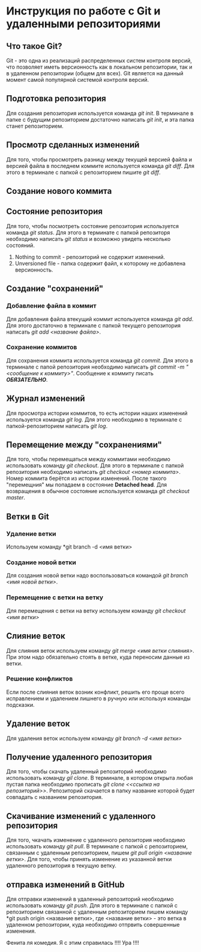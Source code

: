 # Инструкция по работе с Git и удаленными репозиториями

## Что такое Git?
Git - это одна из реализаций распределенных систем контроля версий, что позволяет иметь версионность как в локальном репозитории, так и в удаленном репозитории (общем для всех). Git является на данный момент самой популярной системой контроля версий. 

## Подготовка репозитория
Для создания репозитория используется команда *git init*. В терминале в папке с будущим репозиторием достаточно написать *git init*, и эта папка станет репозиторием. 

## Просмотр сделанных изменений
Для того, чтобы просмотреть разницу между текущей версией файла и версией файла в последнем коммите используется команда *git diff*. Для этого в терминале с папкой с репозиторием пишите *git diff*. 

## Создание нового коммита

## Состояние репозитория
Для того, чтобы посмотреть состояние репозитория используется команда *git status*. Для этого в терминате с папкой репозиторя необходимо написать *git status* и возможно увидеть несколько состояний. 
1. Nothing to commit - репозиторий не содержит изменений. 
2. Unversioned file - папка содержит файл, к которому не добавлена версионность.

## Создание "сохранений"

### Добавление файла в коммит
Для добавления файла втекущий коммит используется команда *git add*. Для этого достаточно в терминале с папкой текущего репозитория написать *git add <название файла>*.

### Сохранение коммитов

Для сохранения коммита используется команда *git commit*. Для этого в терминале с папой репозитория необходимо написать *git commit -m "<сообщение к коммиту>"*. Сообщение к коммиту писать ***ОБЯЗАТЕЛЬНО***.

## Журнал изменений
Для просмотра истории коммитов, то есть истории наших изменений используется команда *git log*. Для этого необходимо в терминале с папкой-репозиторием написать *git log*.

## Перемещение между "сохранениями"
Для того, чтобы перемещаться между коммитами необходимо использовать команду *git checkout*. Для этого в терминале с папкой репозитория необходимо написать *git checkout <номер коммита>*. Номер коммита берётся из истории изменений. После такого "перемещния" мы попадаем в состояние **Detached head**. Для возвращения в обычное состояние используется команда *git checkout master*. 

## Ветки в Git

### Удаление ветки 
Используем команду *git branch -d <имя ветки>

### Создание новой ветки
Для создания новой ветки надо воспользоваться командой *git branch <имя новой ветки>*. 

### Перемещение с ветки на ветку
Для перемещения с ветки на ветку используем команду *git checkout <имя ветки>*


## Слияние веток

Для слияния веток используем команду *git merge <имя ветки слияния>*. При этом надо обязательно стоять в ветке, куда переносим данные из ветки. 

### Решение конфликтов

Если после слияния веток возник конфликт, решить его проще всего исправлением и удалением лишнего в ручную или используя команды подсказки.

## Удаление веток

Для удаления веток используем команду *git branch -d <имя ветки>*

## Получение удаленного репозитория
Для того, чтобы скачать удаленный репозиторий необходимо использовать команду *gil clone*. В терминале, в котором открыта любая пустая папка необходимо прописать *git clone <<ссылка на репозиторий>>*. Репозиторий скачается в папку название которой будет совпадать с названием репозитория. 

## Скачивание изменений с удаленного репозитория

Для того, чкачать изменение с удаленного репозитория необходимо использовать команду *git pull*. В терминале с папкой с репозиторием, связанным с удаленным репозиторием, пишем *git pull origin <название ветки>*. Для того, чтобы принять изменение из указанной ветки удаленного репозитория в текущую ветку. 

## отправка изменений в GitHub
Для отправки изменений в удаленный репозиторий необходимо использовать команду *git push*. Для этого в терминале с папкой с репозиторием связанной с удаленным репозиторием пишем команду *git push origin <название ветки>, где <название ветки> - это ветка в удаленном репозитории, куда необходимо отпрвить совершенные изменения. 


Фенита ля комедия. Я с этим справилась !!!! Ура !!!!

